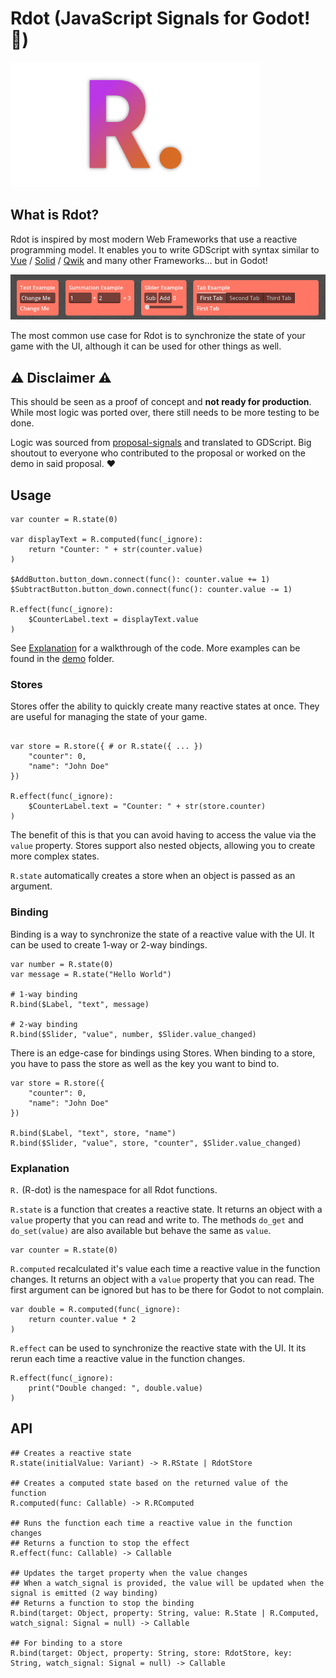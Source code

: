 # Rdot (JavaScript Signals for Godot! 🥳)

<img alt="logo" src="banner.png" height="200">

## What is Rdot?

Rdot is inspired by most modern Web Frameworks that use a reactive programming model. It enables you to write GDScript with syntax similar to [Vue](https://vuejs.org/) / [Solid](https://www.solidjs.com/) / [Qwik](https://qwik.dev/) and many other Frameworks... but in Godot!

![example](example.gif)

The most common use case for Rdot is to synchronize the state of your game with the UI, although it can be used for other things as well.

## ⚠️ Disclaimer ⚠️

This should be seen as a proof of concept and **not ready for production**. While most logic was ported over, there still needs to be more testing to be done.

Logic was sourced from [proposal-signals](https://github.com/proposal-signals/proposal-signals) and translated to GDScript.
Big shoutout to everyone who contributed to the proposal or worked on the demo in said proposal. ❤️

## Usage

```gdscript
var counter = R.state(0)

var displayText = R.computed(func(_ignore):
    return "Counter: " + str(counter.value)
)

$AddButton.button_down.connect(func(): counter.value += 1)
$SubtractButton.button_down.connect(func(): counter.value -= 1)

R.effect(func(_ignore):
    $CounterLabel.text = displayText.value
)
```

See [Explanation](#Explanation) for a walkthrough of the code.
More examples can be found in the [demo](https://github.com/Nitwel/Rdot/tree/main/demo) folder.

### Stores

Stores offer the ability to quickly create many reactive states at once. They are useful for managing the state of your game.

```gdscript

var store = R.store({ # or R.state({ ... })
    "counter": 0,
    "name": "John Doe"
})

R.effect(func(_ignore):
    $CounterLabel.text = "Counter: " + str(store.counter)
)

```

The benefit of this is that you can avoid having to access the value via the `value` property.
Stores support also nested objects, allowing you to create more complex states.

`R.state` automatically creates a store when an object is passed as an argument.

### Binding

Binding is a way to synchronize the state of a reactive value with the UI. It can be used to create 1-way or 2-way bindings.

```gdscript
var number = R.state(0)
var message = R.state("Hello World")

# 1-way binding
R.bind($Label, "text", message)

# 2-way binding
R.bind($Slider, "value", number, $Slider.value_changed)
```

There is an edge-case for bindings using Stores. When binding to a store, you have to pass the store as well as the key you want to bind to.

```gdscript
var store = R.store({
    "counter": 0,
    "name": "John Doe"
})

R.bind($Label, "text", store, "name")
R.bind($Slider, "value", store, "counter", $Slider.value_changed)
```

### Explanation

`R.` (R-dot) is the namespace for all Rdot functions.

`R.state` is a function that creates a reactive state. It returns an object with a `value` property that you can read and write to.
The methods `do_get` and `do_set(value)` are also available but behave the same as `value`.
```gdscript
var counter = R.state(0)
```

`R.computed` recalculated it's value each time a reactive value in the function changes. It returns an object with a `value` property that you can read.
The first argument can be ignored but has to be there for Godot to not complain.
```gdscript
var double = R.computed(func(_ignore):
    return counter.value * 2
)
```

`R.effect` can be used to synchronize the reactive state with the UI. It its rerun each time a reactive value in the function changes.

```gdscript
R.effect(func(_ignore):
    print("Double changed: ", double.value)
)
```

## API

```gdscript
## Creates a reactive state
R.state(initialValue: Variant) -> R.RState | RdotStore

## Creates a computed state based on the returned value of the function
R.computed(func: Callable) -> R.RComputed

## Runs the function each time a reactive value in the function changes
## Returns a function to stop the effect
R.effect(func: Callable) -> Callable

## Updates the target property when the value changes
## When a watch_signal is provided, the value will be updated when the signal is emitted (2 way binding)
## Returns a function to stop the binding
R.bind(target: Object, property: String, value: R.State | R.Computed, watch_signal: Signal = null) -> Callable

## For binding to a store
R.bind(target: Object, property: String, store: RdotStore, key: String, watch_signal: Signal = null) -> Callable
```
